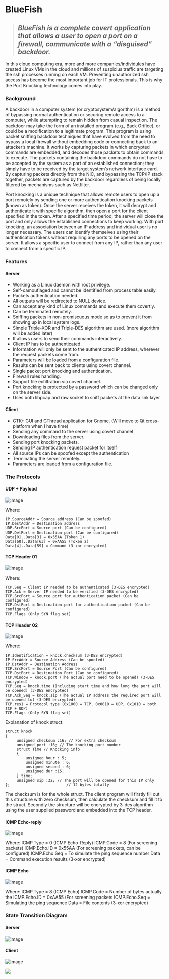 # BlueFish
> ## **_BlueFish is a complete covert application that allows a user to open a port on a firewall, communicate with a “disguised” backdoor._**

In this cloud computing era, more and more companies/individules have created Linux VMs in the cloud and millions of suspicius traffic are targeting the ssh processes running on each VM. Preventing unauthorized ssh access has become the most important job for IT professionals. This is why the Port Knocking technology comes into play.

### Background
A backdoor in a computer system (or cryptosystem/algorithm) is a method of bypassing normal authentication or securing remote access to a computer, while attempting to remain hidden from casual inspection. The backdoor may take the form of an installed program (e.g., Back Orifice), or could be a modification to a legitimate program. This program is using packet sniffing backdoor techniques that have evolved from the need to bypass a local firewall without embedding code or connecting back to an attacker’s machine. It works by capturing packets in which encrypted commands are embedded, and decodes those packets to obtain commands to execute. The packets containing the backdoor commands do not have to be accepted by the system as a part of an established connection; they simply have to be received by the target system’s network interface card. By capturing packets directly from the NIC, and bypassing the TCP/IP stack together, packets are captured by the backdoor regardless of being locally filtered by mechanisms such as Netfilter.

Port knocking is a unique technique that allows remote users to open up a port remotely by sending one or more authentication knocking packets (known as token). Once the server receives the token, it will decrypt and authenticate it with specific algorithm, then open a port for the client specified in the token. After a specified time period, the server will close the port and only allows the established connections to keep working. With port knocking, an association between an IP address and individual user is no longer necessary. The users can identify themselves using their authentication tokens without requiring any ports to be opened on the server. It allows a specific user to connect from any IP, rather than any user to connect from a specific IP.

### Features

#### Server
- Working as a Linux daemon with root privilege. 
- Self-camouflaged and cannot be identified from process table easily. 
- Packets authentication needed. 
- All outputs will be redirected to NULL device. 
- Can accept any kind of Linux commands and execute them covertly. 
- Can be terminated remotely. 
- Sniffing packets in non-promiscuous mode so as to prevent it from showing up in local system logs. 
- Simple Triple-XOR and Triple-DES algorithm are used. (more algorithm will be added later)
- It allows users to send their commands interactively. 
- Client IP has to be authenticated. 
- Information will only be sent to the authenticated IP address, wherever the request packets come from. 
- Parameters will be loaded from a configuration file. 
- Results can be sent back to clients using covert channel. 
- Single packet port knocking and authentication. 
- Firewall rules handling. 
- Support file exfiltration via covert channel. 
- Port knocking is protected by a password which can be changed only on the server side. 
- Uses both libpcap and raw socket to sniff packets at the data link layer 

#### Client
- GTK+ GUI and GThread application for Gnome. (Will move to Qt cross-platform when I have time)
- Sending any command to the server using covert channel
- Downloading files from the server. 
- Sending port knocking packets. 
- Sending IP authentication request packet for itself
- All source IPs can be spoofed except the authentication
- Terminating the server remotely. 
- Parameters are loaded from a configuration file.

### The Protocols
#### UDP + Payload
![image](https://user-images.githubusercontent.com/57880343/152665295-f37131ad-99fd-47d1-a933-d34b3a9c2741.png)

Where: 

	IP.SourceAddr = Source address (Can be spoofed) 
	IP.DestAddr = Destination address 
	UDP.SrcPort = Source port (Can be configured) 
	UDP.DetPort = Destination port (Can be configured) 
	Data[0]..Data[3] = 0x55AA (Token 1) 
	Data[60]..Data[63] = 0xAA55 (Token 2) 
	Data[4]..Data[59] = Command (3-xor encrypted) 

#### TCP Header 01
![image](https://user-images.githubusercontent.com/57880343/152665378-0426eea2-a08e-491e-adb4-a09ac625a926.png)

Where:

	TCP.Seq = Client IP needed to be authenticated (3-DES encrypted) 
	TCP.Ack = Server IP needed to be verified (3-DES encrypted) 
	TCP.SrcPort = Source port for authentication packet (Can be configured) 
	TCP.DstPort = Destination port for authentication packet (Can be configured) 
	TCP.Flags (Only SYN flag set)

#### TCP Header 02
![image](https://user-images.githubusercontent.com/57880343/152665414-63fccc12-a6b2-4ff8-af02-9448046e9ecd.png)

Where:

	IP.Identification = knock.checksum (3-DES encrypted) 
	IP.SrcAddr = Source Address (Can be spoofed) 
	IP.DstAddr = Destination Address 
	TCP.SrcPort = Source Port (Can be configured) 
	TCP.DstPort = Destination Port (Can be configured) 
	TCP.Window = knock.port (The actual port need to be opened) (3-DES encrypted) 
	TCP.Seq = knock.time (Including start time and how long the port will be opened) (3-DES encrypted) 
	TCP.Ack_Seq = knock.sip (The actual IP address the required port will be opened to) (3-DES encrypted) 
	TCP.res1 = Protocol type (0x1000 = TCP, 0x0010 = UDP, 0x1010 = both TCP + UDP) 
	TCP.Flags (Only SYN flag set) 

Explanation of knock struct: 

	struct knock 
	{ 
		 unsigned checksum :16; // For extra checksum 
		 unsigned port :16; // The knocking port number 
		 struct Time // Knocking info 
		 { 
			 unsigned hour : 5; 
			 unsigned minute : 6; 
			 unsigned second : 6; 
			 unsigned dur :15; 
		 } time; 
		 unsigned sip :32; // The port will be opened for this IP only 
	};                         // 12 bytes totally 

The checksum is for the whole struct. The client program will firstly fill out this structure with zero checksum, then calculate the checksum and fill it to the struct. Secondly the structure will be encrypted by 3-des algorithm using the user supplied password and embedded into the TCP header. 

#### ICMP Echo-reply
![image](https://user-images.githubusercontent.com/57880343/152665465-75f65041-6ca1-43bb-a497-ef2d2de366b2.png)

Where:
	ICMP.Type = 0 (ICMP Echo-Reply) 
	ICMP.Code = 8 (For screening packets) 
	ICMP.Echo.ID = 0x55AA (For screening packets, can be configured) 
	ICMP.Echo.Seq = To simulate the ping sequence number 
	Data = Command execution results (3-xor encrypted) 

#### ICMP Echo
![image](https://user-images.githubusercontent.com/57880343/152665488-ef1c820d-6baf-455b-b1bf-f348cb89dae7.png)

Where:
	ICMP.Type = 8 (ICMP Echo) 
	ICMP.Code = Number of bytes actually the
	ICMP.Echo.ID = 0xAA55 (For screening packets
	ICMP.Echo.Seq = Simulating the ping sequence
	Data = File contents (3-xor encrypted) 

### State Transition Diagram
#### Server
![image](https://user-images.githubusercontent.com/57880343/152665567-d518a1e1-c251-48d9-b9c8-8376270fa437.png)
#### Client
![image](https://user-images.githubusercontent.com/57880343/152665577-1b7caf5f-efbe-4a7e-ad40-9b4cf9606474.png)

![](https://komarev.com/ghpvc/?username=MeCRO-DEV&color=green)
